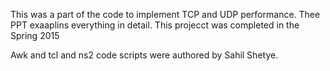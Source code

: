 This was a part of the code to implement TCP and UDP performance. Thee PPT exaaplins everything in detail. This projecct was completed in the Spring 2015

Awk and tcl and ns2 code scripts were authored by Sahil Shetye.
